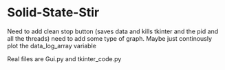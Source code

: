 # Solid-State-Stir

Need to add clean stop button (saves data and kills tkinter and the pid and all the threads)
need to add some type of graph. Maybe just continously plot the data_log_array variable

Real files are Gui.py and tkinter_code.py
